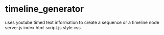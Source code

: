 # timeline_generator
uses youtube timed text information to create a sequence or a timeline
node server.js
index.html
script.js
style.css
